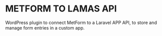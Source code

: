 # METFORM TO LAMAS API

WordPress plugin to connect MetForm to a Laravel APP API, to store and manage form entries in a custom app.
